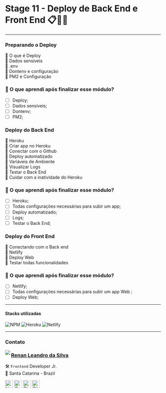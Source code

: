 # Stage 11 - Deploy de Back End e Front End 📋🐱‍👤

---

### Preparando o Deploy

🚀 O que é Deploy </br>
🚀 Dados sensíveis </br>
🚀 .env </br>
🚀 Dontenv e configuração </br>
🚀 PM2 e Configuração

### 🤔 O que aprendi após finalizar esse módulo?

- [ ] Deploy;
- [ ] Dados sensíveis;
- [ ] Dontenv;
- [ ] PM2;

### Deploy do Back End

🚀 Heroku </br>
🚀 Criar app no Heroku </br>
🚀 Conectar com o Github </br>
🚀 Deploy automatizado </br>
🚀 Variáveis de Ambiente </br>
🚀 Visualizar Logs </br>
🚀 Testar o Back End </br>
🚀 Cuidar com a inatividade do Heroku

### 🤔 O que aprendi após finalizar esse módulo?

- [ ] Heroku;
- [ ] Todas configurações necessárias para subir um app;
- [ ] Deploy automatizado;
- [ ] Logs;
- [ ] Testar o Back End;

### Deploy do Front End

🚀 Conectando com o Back end </br>
🚀 Netlify </br>
🚀 Deploy Web </br>
🚀 Testar todas funcionalidades

### 🤔 O que aprendi após finalizar esse módulo?

- [ ] Netlify;
- [ ] Todas configurações necessárias para subir um app Web ;
- [ ] Deploy Web;

---

#### Stacks utilizadas

![NPM](https://img.shields.io/badge/NPM-%23000000.svg?style=for-the-badge&logo=npm&logoColor=white) ![Heroku](https://img.shields.io/badge/heroku-%23430098.svg?style=for-the-badge&logo=heroku&logoColor=white) ![Netlify](https://img.shields.io/badge/netlify-%23000000.svg?style=for-the-badge&logo=netlify&logoColor=#00C7B7)

---

### Contato

<img align="left" src="https://www.github.com/renyzeraa.png?size=150">

### [**Renan Leandro da Silva**](https://github.com/renyzeraa)

🛠 `Frontend` Developer Jr. <br>
📍 Santa Catarina - Brazil

<a href="https://www.linkedin.com/in/renyzeraa" target="_blank"><img src="https://img.shields.io/badge/LinkedIn-0077B5?style=flat&logo=linkedin&logoColor=white" alt="LinkedIn Badge" height="25"></a>&nbsp;<a href="mailto:renansilvaytb@gmail.com" target="_blank"><img src="https://img.shields.io/badge/Gmail-D14836?style=flat&logo=gmail&logoColor=white" alt="Gmail Badge" height="25"></a>&nbsp;<a href="#"><img src="https://img.shields.io/badge/Discord-%237289DA.svg?logo=discord&logoColor=white" title="renan_s#7826" alt="Discord Badge" height="25"></a>&nbsp;<a href="https://www.github.com/renyzeraa" target="_blank"><img src="https://img.shields.io/badge/GitHub-100000?style=flat&logo=github&logoColor=white" alt="GitHub Badge" height="25"></a>&nbsp;

<br clear="left"/>
